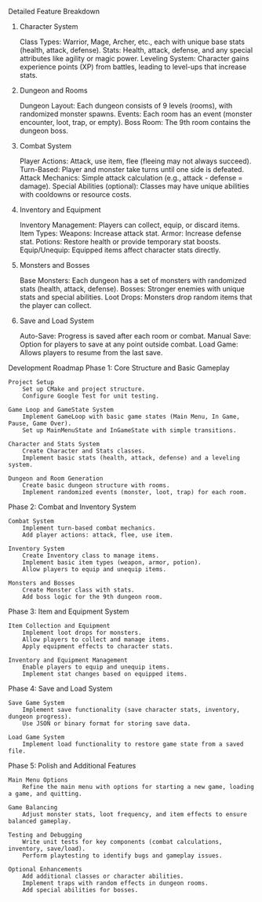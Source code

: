 Detailed Feature Breakdown
1. Character System

    Class Types: Warrior, Mage, Archer, etc., each with unique base stats (health, attack, defense).
    Stats: Health, attack, defense, and any special attributes like agility or magic power.
    Leveling System: Character gains experience points (XP) from battles, leading to level-ups that increase stats.

2. Dungeon and Rooms

    Dungeon Layout: Each dungeon consists of 9 levels (rooms), with randomized monster spawns.
    Events: Each room has an event (monster encounter, loot, trap, or empty).
    Boss Room: The 9th room contains the dungeon boss.

3. Combat System

    Player Actions: Attack, use item, flee (fleeing may not always succeed).
    Turn-Based: Player and monster take turns until one side is defeated.
    Attack Mechanics: Simple attack calculation (e.g., attack - defense = damage).
    Special Abilities (optional): Classes may have unique abilities with cooldowns or resource costs.

4. Inventory and Equipment

    Inventory Management: Players can collect, equip, or discard items.
    Item Types:
        Weapons: Increase attack stat.
        Armor: Increase defense stat.
        Potions: Restore health or provide temporary stat boosts.
    Equip/Unequip: Equipped items affect character stats directly.

5. Monsters and Bosses

    Base Monsters: Each dungeon has a set of monsters with randomized stats (health, attack, defense).
    Bosses: Stronger enemies with unique stats and special abilities.
    Loot Drops: Monsters drop random items that the player can collect.

6. Save and Load System

    Auto-Save: Progress is saved after each room or combat.
    Manual Save: Option for players to save at any point outside combat.
    Load Game: Allows players to resume from the last save.



Development Roadmap
Phase 1: Core Structure and Basic Gameplay

    Project Setup
        Set up CMake and project structure.
        Configure Google Test for unit testing.

    Game Loop and GameState System
        Implement GameLoop with basic game states (Main Menu, In Game, Pause, Game Over).
        Set up MainMenuState and InGameState with simple transitions.

    Character and Stats System
        Create Character and Stats classes.
        Implement basic stats (health, attack, defense) and a leveling system.

    Dungeon and Room Generation
        Create basic dungeon structure with rooms.
        Implement randomized events (monster, loot, trap) for each room.

Phase 2: Combat and Inventory System

    Combat System
        Implement turn-based combat mechanics.
        Add player actions: attack, flee, use item.

    Inventory System
        Create Inventory class to manage items.
        Implement basic item types (weapon, armor, potion).
        Allow players to equip and unequip items.

    Monsters and Bosses
        Create Monster class with stats.
        Add boss logic for the 9th dungeon room.

Phase 3: Item and Equipment System

    Item Collection and Equipment
        Implement loot drops for monsters.
        Allow players to collect and manage items.
        Apply equipment effects to character stats.

    Inventory and Equipment Management
        Enable players to equip and unequip items.
        Implement stat changes based on equipped items.

Phase 4: Save and Load System

    Save Game System
        Implement save functionality (save character stats, inventory, dungeon progress).
        Use JSON or binary format for storing save data.

    Load Game System
        Implement load functionality to restore game state from a saved file.

Phase 5: Polish and Additional Features

    Main Menu Options
        Refine the main menu with options for starting a new game, loading a game, and quitting.

    Game Balancing
        Adjust monster stats, loot frequency, and item effects to ensure balanced gameplay.

    Testing and Debugging
        Write unit tests for key components (combat calculations, inventory, save/load).
        Perform playtesting to identify bugs and gameplay issues.

    Optional Enhancements
        Add additional classes or character abilities.
        Implement traps with random effects in dungeon rooms.
        Add special abilities for bosses.

